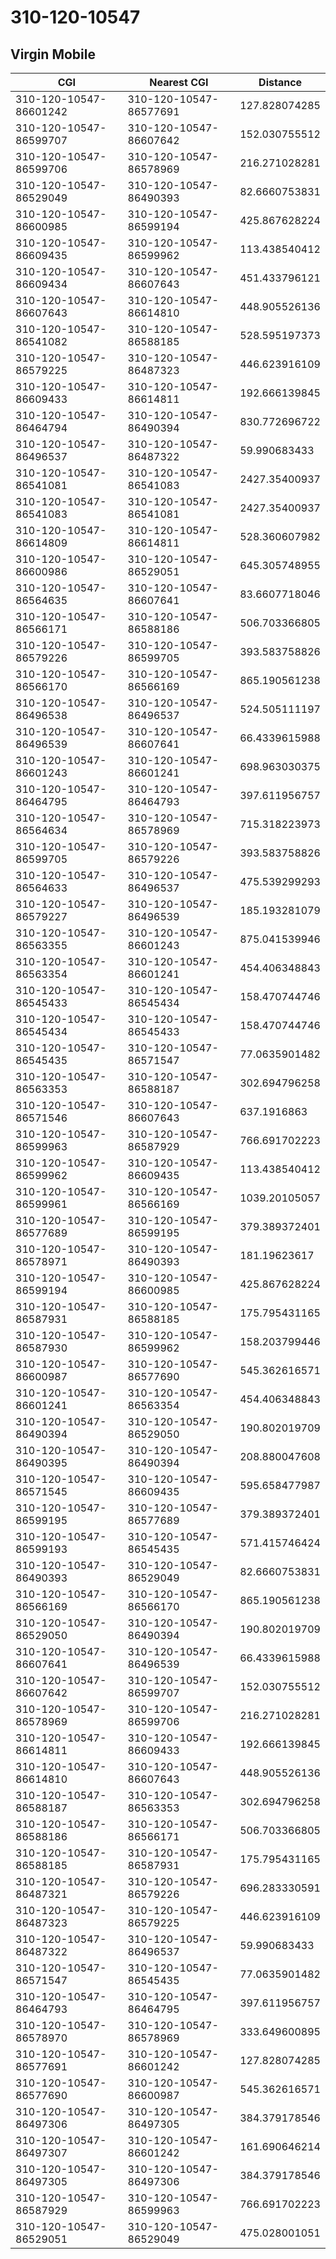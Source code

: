 # 310-120-10547
## Virgin Mobile


| CGI | Nearest CGI | Distance |
|-----|-------------|----------|
| 310-120-10547-86601242 | 310-120-10547-86577691 | 127.828074285 |
| 310-120-10547-86599707 | 310-120-10547-86607642 | 152.030755512 |
| 310-120-10547-86599706 | 310-120-10547-86578969 | 216.271028281 |
| 310-120-10547-86529049 | 310-120-10547-86490393 | 82.6660753831 |
| 310-120-10547-86600985 | 310-120-10547-86599194 | 425.867628224 |
| 310-120-10547-86609435 | 310-120-10547-86599962 | 113.438540412 |
| 310-120-10547-86609434 | 310-120-10547-86607643 | 451.433796121 |
| 310-120-10547-86607643 | 310-120-10547-86614810 | 448.905526136 |
| 310-120-10547-86541082 | 310-120-10547-86588185 | 528.595197373 |
| 310-120-10547-86579225 | 310-120-10547-86487323 | 446.623916109 |
| 310-120-10547-86609433 | 310-120-10547-86614811 | 192.666139845 |
| 310-120-10547-86464794 | 310-120-10547-86490394 | 830.772696722 |
| 310-120-10547-86496537 | 310-120-10547-86487322 | 59.990683433 |
| 310-120-10547-86541081 | 310-120-10547-86541083 | 2427.35400937 |
| 310-120-10547-86541083 | 310-120-10547-86541081 | 2427.35400937 |
| 310-120-10547-86614809 | 310-120-10547-86614811 | 528.360607982 |
| 310-120-10547-86600986 | 310-120-10547-86529051 | 645.305748955 |
| 310-120-10547-86564635 | 310-120-10547-86607641 | 83.6607718046 |
| 310-120-10547-86566171 | 310-120-10547-86588186 | 506.703366805 |
| 310-120-10547-86579226 | 310-120-10547-86599705 | 393.583758826 |
| 310-120-10547-86566170 | 310-120-10547-86566169 | 865.190561238 |
| 310-120-10547-86496538 | 310-120-10547-86496537 | 524.505111197 |
| 310-120-10547-86496539 | 310-120-10547-86607641 | 66.4339615988 |
| 310-120-10547-86601243 | 310-120-10547-86601241 | 698.963030375 |
| 310-120-10547-86464795 | 310-120-10547-86464793 | 397.611956757 |
| 310-120-10547-86564634 | 310-120-10547-86578969 | 715.318223973 |
| 310-120-10547-86599705 | 310-120-10547-86579226 | 393.583758826 |
| 310-120-10547-86564633 | 310-120-10547-86496537 | 475.539299293 |
| 310-120-10547-86579227 | 310-120-10547-86496539 | 185.193281079 |
| 310-120-10547-86563355 | 310-120-10547-86601243 | 875.041539946 |
| 310-120-10547-86563354 | 310-120-10547-86601241 | 454.406348843 |
| 310-120-10547-86545433 | 310-120-10547-86545434 | 158.470744746 |
| 310-120-10547-86545434 | 310-120-10547-86545433 | 158.470744746 |
| 310-120-10547-86545435 | 310-120-10547-86571547 | 77.0635901482 |
| 310-120-10547-86563353 | 310-120-10547-86588187 | 302.694796258 |
| 310-120-10547-86571546 | 310-120-10547-86607643 | 637.1916863 |
| 310-120-10547-86599963 | 310-120-10547-86587929 | 766.691702223 |
| 310-120-10547-86599962 | 310-120-10547-86609435 | 113.438540412 |
| 310-120-10547-86599961 | 310-120-10547-86566169 | 1039.20105057 |
| 310-120-10547-86577689 | 310-120-10547-86599195 | 379.389372401 |
| 310-120-10547-86578971 | 310-120-10547-86490393 | 181.19623617 |
| 310-120-10547-86599194 | 310-120-10547-86600985 | 425.867628224 |
| 310-120-10547-86587931 | 310-120-10547-86588185 | 175.795431165 |
| 310-120-10547-86587930 | 310-120-10547-86599962 | 158.203799446 |
| 310-120-10547-86600987 | 310-120-10547-86577690 | 545.362616571 |
| 310-120-10547-86601241 | 310-120-10547-86563354 | 454.406348843 |
| 310-120-10547-86490394 | 310-120-10547-86529050 | 190.802019709 |
| 310-120-10547-86490395 | 310-120-10547-86490394 | 208.880047608 |
| 310-120-10547-86571545 | 310-120-10547-86609435 | 595.658477987 |
| 310-120-10547-86599195 | 310-120-10547-86577689 | 379.389372401 |
| 310-120-10547-86599193 | 310-120-10547-86545435 | 571.415746424 |
| 310-120-10547-86490393 | 310-120-10547-86529049 | 82.6660753831 |
| 310-120-10547-86566169 | 310-120-10547-86566170 | 865.190561238 |
| 310-120-10547-86529050 | 310-120-10547-86490394 | 190.802019709 |
| 310-120-10547-86607641 | 310-120-10547-86496539 | 66.4339615988 |
| 310-120-10547-86607642 | 310-120-10547-86599707 | 152.030755512 |
| 310-120-10547-86578969 | 310-120-10547-86599706 | 216.271028281 |
| 310-120-10547-86614811 | 310-120-10547-86609433 | 192.666139845 |
| 310-120-10547-86614810 | 310-120-10547-86607643 | 448.905526136 |
| 310-120-10547-86588187 | 310-120-10547-86563353 | 302.694796258 |
| 310-120-10547-86588186 | 310-120-10547-86566171 | 506.703366805 |
| 310-120-10547-86588185 | 310-120-10547-86587931 | 175.795431165 |
| 310-120-10547-86487321 | 310-120-10547-86579226 | 696.283330591 |
| 310-120-10547-86487323 | 310-120-10547-86579225 | 446.623916109 |
| 310-120-10547-86487322 | 310-120-10547-86496537 | 59.990683433 |
| 310-120-10547-86571547 | 310-120-10547-86545435 | 77.0635901482 |
| 310-120-10547-86464793 | 310-120-10547-86464795 | 397.611956757 |
| 310-120-10547-86578970 | 310-120-10547-86578969 | 333.649600895 |
| 310-120-10547-86577691 | 310-120-10547-86601242 | 127.828074285 |
| 310-120-10547-86577690 | 310-120-10547-86600987 | 545.362616571 |
| 310-120-10547-86497306 | 310-120-10547-86497305 | 384.379178546 |
| 310-120-10547-86497307 | 310-120-10547-86601242 | 161.690646214 |
| 310-120-10547-86497305 | 310-120-10547-86497306 | 384.379178546 |
| 310-120-10547-86587929 | 310-120-10547-86599963 | 766.691702223 |
| 310-120-10547-86529051 | 310-120-10547-86529049 | 475.028001051 |
